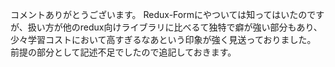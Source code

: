 コメントありがとうございます。
Redux-Formにやついては知ってはいたのですが、扱い方が他のredux向けライブラリに比べるて独特で癖が強い部分もあり、少々学習コストにおいて高すぎるなあという印象が強く見送っておりました。
前提の部分として記述不足でしたので追記しておきます。
